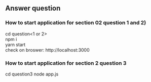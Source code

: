 ## Answer question
### How to start application for section 02 question 1 and 2)
cd question<1 or 2>  
npm i  
yarn start  
check on broswer: http://localhost:3000  

### How to start application for section 2 question 3
cd question3
node app.js <Fund Name>
